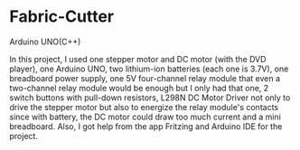 # Fabric-Cutter
Arduino UNO(C++)

In this project, I used one stepper motor and DC motor (with the DVD player), one Arduino UNO, two lithium-ion batteries (each one is 3.7V), one breadboard power supply, one 5V four-channel relay module that even a two-channel relay module would be enough but I only had that one, 2 switch buttons with pull-down resistors, L298N DC Motor Driver not only to drive the stepper motor but also to energize the relay module's contacts since with battery, the DC motor could draw too much current and a mini breadboard. Also, I got help from the app Fritzing and Arduino IDE for the project. 
